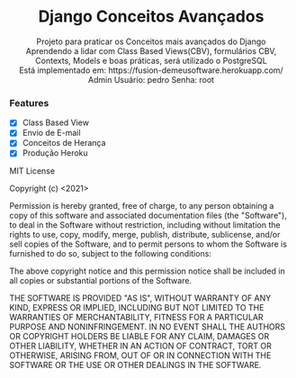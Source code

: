 <h1 align="center">Django Conceitos Avançados</h1>
<p align="center">
    Projeto para praticar os Conceitos mais avançados do Django<br>
    Aprendendo a lidar com Class Based Views(CBV), formulários CBV,
    Contexts, Models  e boas práticas, será utilizado o PostgreSQL
    <br>
    Está implementado em: https://fusion-demeusoftware.herokuapp.com/
    Admin
    Usuário: pedro
    Senha: root
</p>

### Features

- [x] Class Based View 
- [x] Envio de E-mail
- [x] Conceitos de Herança 
- [x] Produção Heroku

MIT License

Copyright (c) <2021> <Pedro Demeu>

Permission is hereby granted, free of charge, to any person obtaining a copy
of this software and associated documentation files (the "Software"), to deal
in the Software without restriction, including without limitation the rights
to use, copy, modify, merge, publish, distribute, sublicense, and/or sell
copies of the Software, and to permit persons to whom the Software is
furnished to do so, subject to the following conditions:

The above copyright notice and this permission notice shall be included in all
copies or substantial portions of the Software.

THE SOFTWARE IS PROVIDED "AS IS", WITHOUT WARRANTY OF ANY KIND, EXPRESS OR
IMPLIED, INCLUDING BUT NOT LIMITED TO THE WARRANTIES OF MERCHANTABILITY,
FITNESS FOR A PARTICULAR PURPOSE AND NONINFRINGEMENT. IN NO EVENT SHALL THE
AUTHORS OR COPYRIGHT HOLDERS BE LIABLE FOR ANY CLAIM, DAMAGES OR OTHER
LIABILITY, WHETHER IN AN ACTION OF CONTRACT, TORT OR OTHERWISE, ARISING FROM,
OUT OF OR IN CONNECTION WITH THE SOFTWARE OR THE USE OR OTHER DEALINGS IN THE
SOFTWARE.
